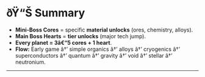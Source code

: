 ﻿# ðŸ“Š Summary

- **Mini-Boss Cores** = specific **material unlocks** (ores, chemistry, alloys).
- **Main Boss Hearts** = **tier unlocks** (major tech jump).
- **Every planet = 3â€“5 cores + 1 heart**.
- **Flow:** Early game â†’ simple organics â†’ alloys â†’ cryogenics â†’ superconductors â†’ quantum â†’ gravity â†’ void â†’ stellar â†’ neutronium.

---

